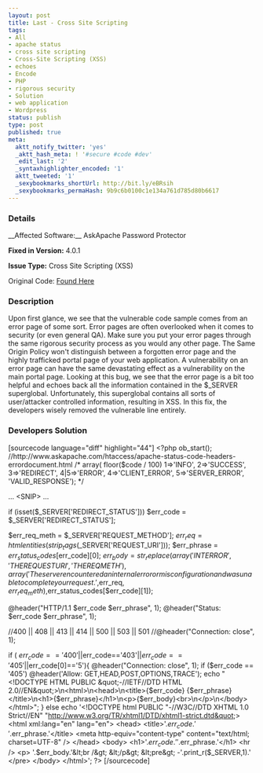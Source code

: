 ```yaml
---
layout: post
title: Last - Cross Site Scripting
tags:
- All
- apache status
- cross site scripting
- Cross-Site Scripting (XSS)
- echoes
- Encode
- PHP
- rigorous security
- Solution
- web application
- Wordpress
status: publish
type: post
published: true
meta:
  aktt_notify_twitter: 'yes'
  _aktt_hash_meta: ! '#secure #code #dev'
  _edit_last: '2'
  _syntaxhighlighter_encoded: '1'
  aktt_tweeted: '1'
  _sexybookmarks_shortUrl: http://bit.ly/eBRsih
  _sexybookmarks_permaHash: 9b9c6b0100c1e134a761d785d80b6617
---
```

<h3>Details</h3>
__Affected Software:__ AskApache Password Protector

__Fixed in Version:__  4.0.1

__Issue Type:__ Cross Site Scripting (XSS)

Original Code: <a title="Last" href="http://spotthevuln.com/2010/12/last/" target="_blank">Found    Here</a>
<h3>Description</h3>
Upon first glance, we see that the vulnerable code sample comes from an error page of some sort.  Error pages are often overlooked when it comes to security (or even general QA).  Make sure you put your error pages through the same rigorous security process as you would any other page.  The Same Origin Policy won't distinguish between a forgotten error page and the highly trafficked portal page of your web application.  A vulnerability on an error page can have the same devastating effect as a vulnerability on the main portal page.  Looking at this bug, we see that the error page is a bit too helpful and echoes back all the information contained in the $_SERVER superglobal.  Unfortunately, this superglobal contains all sorts of user/attacker controlled information, resulting in XSS.  In this fix, the developers wisely removed the vulnerable line entirely.   
<h3>Developers Solution</h3>
[sourcecode language="diff" highlight="44"]
&lt;?php
ob_start();
//http://www.askapache.com/htaccess/apache-status-code-headers-errordocument.html
/*
array( floor($code / 100)
 1=&gt;'INFO', 2=&gt;'SUCCESS', 3=&gt;'REDIRECT', 4|5=&gt;'ERROR', 4=&gt;'CLIENT_ERROR', 5=&gt;'SERVER_ERROR', 'VALID_RESPONSE');
*/

... &lt;SNIP&gt; ...

if (isset($_SERVER['REDIRECT_STATUS'])) $err_code = $_SERVER['REDIRECT_STATUS'];

$err_req_meth = $_SERVER['REQUEST_METHOD'];
$err_req = htmlentities(strip_tags($_SERVER['REQUEST_URI']));
$err_phrase = $err_status_codes[$err_code][0];
$err_body = str_replace(
 array('INTERROR', 'THEREQUESTURI', 'THEREQMETH'),
 array('The server encountered an internal error or misconfiguration and was unable to complete your request.',$err_req, $err_req_meth),$err_status_codes[$err_code][1]);

@header(&quot;HTTP/1.1 $err_code $err_phrase&quot;, 1);
@header(&quot;Status: $err_code $err_phrase&quot;, 1);

//400 || 408 || 413 || 414 || 500 || 503 || 501
//@header(&quot;Connection: close&quot;, 1);

if ( $err_code=='400'||$err_code=='403'||$err_code=='405'||$err_code[0]=='5'){
 @header(&quot;Connection: close&quot;, 1);
 if ($err_code == '405') @header('Allow: GET,HEAD,POST,OPTIONS,TRACE');
 echo &quot;&lt;!DOCTYPE HTML PUBLIC \&quot;-//IETF//DTD HTML 2.0//EN\&quot;&gt;\n&lt;html&gt;\n&lt;head&gt;\n&lt;title&gt;{$err_code} {$err_phrase}&lt;/title&gt;\n&lt;h1&gt;{$err_phrase}&lt;/h1&gt;\n&lt;p&gt;{$err_body}&lt;br&gt;\n&lt;/p&gt;\n&lt;/body&gt;&lt;/html&gt;&quot;;
} else echo '&lt;!DOCTYPE html PUBLIC &quot;-//W3C//DTD XHTML 1.0 Strict//EN&quot;
       &quot;http://www.w3.org/TR/xhtml1/DTD/xhtml1-strict.dtd&quot;&gt;
&lt;html xml:lang=&quot;en&quot; lang=&quot;en&quot;&gt;
&lt;head&gt;
  &lt;title&gt;'.$err_code.' '.$err_phrase.'&lt;/title&gt;
  &lt;meta http-equiv=&quot;content-type&quot; content=&quot;text/html; charset=UTF-8&quot; /&gt;
&lt;/head&gt;
&lt;body&gt;
&lt;h1&gt;'.$err_code.' '.$err_phrase.'&lt;/h1&gt;
&lt;hr /&gt;
&lt;p&gt;
'.$err_body.'&lt;br /&gt;
&lt;/p&gt;
&lt;pre&gt;
-'.print_r($_SERVER,1).'
&lt;/pre&gt;
  &lt;/body&gt;
&lt;/html&gt;';
?&gt;
[/sourcecode] 

